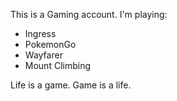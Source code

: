 This is a Gaming account. I'm playing:

- Ingress
- PokemonGo
- Wayfarer
- Mount Climbing

Life is a game. Game is a life.
